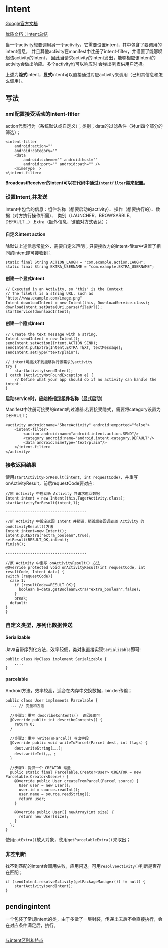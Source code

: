 # Intent
[Google官方文档](https://developer.android.com/guide/components/intents-filters?hl=zh-cn)

[优质文档：intent总结](https://www.jianshu.com/p/ef7b5cd205d2)

当一个activity想要调用另一个activity，它需要设置intent，其中包含了要调用的intent信息，
并且其他activity在manifest中注册了intent-filter，并设置了能够唤起该activity的intent，
因此当请求activity的intent发出，能够相应该intent的activity会做出响应。多个activity均可以响应时
会弹出列表供用户选择。

上述为**隐式**intent，**显式**intent可以直接通过对应activity来调用（已知其信息和怎么调用）。
## 写法
### xml配置接受活动的intent-filter
action代表行为（系统默认或自定义）；类别；data的过滤条件（对uri四个部分的筛选）；
```
<intent-filter
    android:action=""
    android:category=""
    <data
        android:scheme="" android:host=""
        android:port="" android:path="" />
    <mimeType  >
<\intent-filter>
```
**BroadcastReceiver的intent可以在代码中通过`IntentFilter`类来配置。**

### 设置Intent,并发送
Intent中包含的信息：组件名称（想要启动的activity）、操作（想要执行的）、数据（对方执行操作所需）、
类别（LAUNCHER、BROWSARBLE、DEFAULT...）,Extra（额外信息，键值对方式表达）；

#### 自定义intent action
除默认上述信息常量外，需要自定义声明；只要接收方的intent-filter中设置了相同的intent即可接收到；
```
static final String ACTION_LAUGH = "com.example.action.LAUGH";
static final String EXTRA_USERNAME = "com.example.EXTRA_USERNAME";
```
#### 创建一个显式Intent
```
// Executed in an Activity, so 'this' is the Context
// The fileUrl is a string URL, such as "http://www.example.com/image.png"
Intent downloadIntent = new Intent(this, DownloadService.class);
downloadIntent.setData(Uri.parse(fileUrl));
startService(downloadIntent);
```
#### 创建一个隐式Intent
```
// Create the text message with a string.
Intent sendIntent = new Intent();
sendIntent.setAction(Intent.ACTION_SEND);
sendIntent.putExtra(Intent.EXTRA_TEXT, textMessage);
sendIntent.setType("text/plain");

// intent可能找不到能够执行该需求的activity
try {
    startActivity(sendIntent);
} catch (ActivityNotFoundException e) {
    // Define what your app should do if no activity can handle the intent.
}
```
**启动service时，应始终指定组件名称（显式启动）**

Manifest中注册可接受的intent的过滤器;若要接受隐式，需要将category设置为DEFAULT；
```
<activity android:name="ShareActivity" android:exported="false">
    <intent-filter>
        <action android:name="android.intent.action.SEND"/>
        <category android:name="android.intent.category.DEFAULT"/>
        <data android:mimeType="text/plain"/>
    </intent-filter>
</activity>
```

### 接收返回结果
使用`startActivityForResult(intent, int requestCode)`，并重写onActivityResult，前后requestCode要对应:
```
//原 Activity 中启动新 Activity 并请求返回数据
Intent intent = new Intent(this,TagerActivity.class);
startActivityForResult(intent,1);

------------------------------------

//新 Activity 中设定返回 Intent 并销毁，销毁后会回调到原 Activity 的 onActivityResult()方法
Intent intent=new Intent();
intent.putExtra("extra_boolean",true);
setResult(RESULT_OK,intent);
finish();

------------------------------------

//原 Activity 中重写 onActivityResult() 方法
@Override protected void onActivityResult(int requestCode, int resultCode, Intent data) {
switch (requestCode){
  case 1:
    if (resultCode==RESULT_OK){
      boolean b=data.getBooleanExtra("extra_boolean",false);
    }
    break;
  default:
}
}
```

### 自定义类型，序列化数据传送
#### Serializable
Java自带序列化方法，效率较低，类对象直接实现`Serializable`即可:
```
public class MyClass implement Serializable {
    ....
}
```
#### parcelable
Android方法，效率较高，适合在内存中交换数据，binder传输；

```
public class User implements Parcelable {
  ... // 变量和方法

  //步骤1：重写 describeContents()  返回0即可
  @Override public int describeContents() {
    return 0;
  }

  //步骤2：重写 writeToParcel() 写出字段
  @Override public void writeToParcel(Parcel dest, int flags) {
    dest.writeString(。。。);
    dest.writeInt(。。。;
  }

  //步骤3：提供一个 CREATOR 常量
  public static final Parcelable.Creator<User> CREATOR = new Parcelable.Creator<User>() {
    @Override public User createFromParcel(Parcel source) {
      User user = new User();
      user.id = source.readInt();
      user.name = source.readString();
      return user;
    }

    @Override public User[] newArray(int size) {
      return new User[size];
    }
  };
}
```
使用`putExtra()`放入对象，使用`getParcelableExtra()`来取出；

### 非空判断
找不到匹配的intent会调用失败，应用闪退。可用`resolveActivity()`判断是否存在匹配；
```
if (sendIntent.resolveActivity(getPackageManager()) != null) {
    startActivity(sendIntent);
}
```


## pendingintent
一个包装了常规intent的类，由于多做了一层封装，传递出去后不会直接执行，会在对应条件满足后，执行。
```

```
[与intent区别和特点](https://juejin.cn/post/7122767360976486413)
